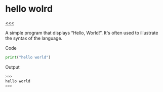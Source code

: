 
hello wolrd
======

[<<<](https://github.com/ttltrk/PRG/blob/master/PY/DOC/OPYM/OPYM.MD)

A simple program that displays “Hello, World!”. It's often used to illustrate the syntax of the language.

Code

```python
print("hello world")
```

Output

```python
>>>
hello world
>>>
```

